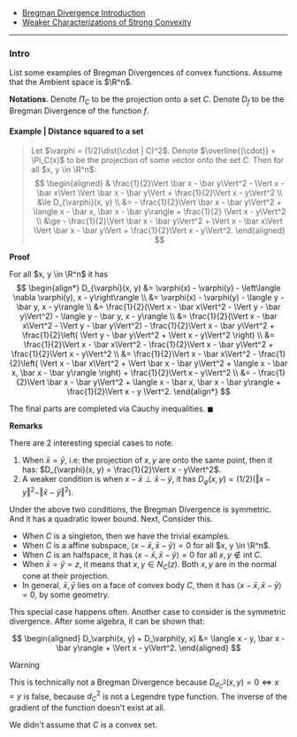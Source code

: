 - [Bregman Divergence Introduction](Bregman%20Divergence%20Introduction.md)
- [Weaker Characterizations of Strong Convexity](Properties%20of%20Functions/Weaker%20Characterizations%20of%20Strong%20Convexity.md)

---
### **Intro**

List some examples of Bregman Divergences of convex functions. 
Assume that the Ambient space is $\R^n$. 

**Notations**. 
Denote $\Pi_C$ to be the projection onto a set $C$. 
Denote $D_f$ to be the Bregman Divergence of the function $f$. 

#### **Example | Distance squared to a set**
> Let $\varphi = (1/2)\dist(\cdot | C)^2$.
> Denote $\overline{(\cdot)} = \Pi_C(x)$ to be the projection of some vector onto the set $C$. 
> Then for all $x, y \in \R^n$: 
> $$
> \begin{aligned}
>     & \frac{1}{2}\Vert \bar x - \bar y\Vert^2 - \Vert x - \bar x\Vert \Vert \bar x - \bar y\Vert + \frac{1}{2}\Vert x - y\Vert^2 
>     \\
>     &\le 
>     D_{\varphi}(x, y) 
>     \\
>     &= 
>     - \frac{1}{2}\Vert \bar x - \bar y\Vert^2
>     + \langle x - \bar x, \bar x - \bar y\rangle
>     + \frac{1}{2} \Vert x - y\Vert^2
>     \\
>     &\ge - \frac{1}{2}\Vert \bar x - \bar y\Vert^2 
>     + \Vert x - \bar x\Vert \Vert \bar x - \bar y\Vert 
>     + \frac{1}{2}\Vert x - y\Vert^2. 
> \end{aligned}
> $$

**Proof**

For all $x, y \in \R^n$ it has 
$$
\begin{align*}
    D_{\varphi}(x, y) &= 
    \varphi(x) - \varphi(y) - \left\langle \nabla \varphi(y), x - y\right\rangle
    \\
    &= \varphi(x) - \varphi(y) - \langle y - \bar y, x - y\rangle
    \\
    &= \frac{1}{2}(\Vert x - \bar x\Vert^2 - \Vert y - \bar y\Vert^2)
    - \langle y - \bar y, x - y\rangle
    \\
    &= \frac{1}{2}(\Vert x - \bar x\Vert^2 - \Vert y - \bar y\Vert^2)
    - \frac{1}{2}\Vert x - \bar y\Vert^2 
    + \frac{1}{2}\left(
        \Vert y - \bar y\Vert^2 + \Vert x - y\Vert^2
    \right)
    \\ 
    &= \frac{1}{2}\Vert x - \bar x\Vert^2
    - \frac{1}{2}\Vert x - \bar y\Vert^2 + \frac{1}{2}\Vert x - y\Vert^2
    \\
    &= 
    \frac{1}{2}\Vert x - \bar x\Vert^2
    - \frac{1}{2}\left(
        \Vert x - \bar x\Vert^2 + \Vert \bar x - \bar y\Vert^2
        + \langle x - \bar x, \bar x - \bar y\rangle
    \right)
    + \frac{1}{2}\Vert x - y\Vert^2
    \\
    &= - \frac{1}{2}\Vert \bar x - \bar y\Vert^2 + \langle x - \bar x, \bar x - \bar y\rangle 
    + \frac{1}{2}\Vert x - y \Vert^2. 
\end{align*}
$$

The final parts are completed via Cauchy inequalities. $\blacksquare$

**Remarks**


There are 2 interesting special cases to note. 
1. When $\bar x = \bar y$, i.e: the projection of $x, y$ are onto the same point, then it has: $D_{\varphi}(x, y) = \frac{1}{2}\Vert x - y\Vert^2$. 
2. A weaker condition is when $x - \bar x \perp \bar x - \bar y$, it has $D_\varphi(x, y) = (1/2)\left(\Vert x - y\Vert^2 - \Vert \bar x - \bar y\Vert^2\right)$. 

Under the above two conditions, the Bregman Divergence is symmetric. 
And it has a quadratic lower bound. 
Next, Consider this. 
- When $C$ is a singleton, then we have the trivial examples. 
- When $C$ is a affine subspace, $\langle x - \bar x, \bar x - \bar y\rangle = 0$ for all $x, y \in \R^n$. 
- When $C$ is an halfspace, it has $\langle x - \bar x, \bar x - \bar y\rangle = 0$ for all $x, y \not \in \text{int}\; C$. 
- When $\bar x = \bar y = z$, it means that $x, y \in N_C(z)$. Both $x, y$ are in the normal cone at their projection. 
- In general, $\bar x, \bar y$ lies on a face of convex body $C$, then it has $\langle x - \bar x, \bar x - \bar y\rangle = 0$, by some geometry. 

This special case happens often. 
Another case to consider is the symmetric divergence. 
After some algebra, it can be shown that: 

$$
\begin{aligned}
    D_\varphi(x, y) + D_\varphi(y, x) &= 
    \langle x - y, \bar x - \bar y\rangle 
    + \Vert x - y\Vert^2. 
\end{aligned}
$$



> [!Warning]
> This is technically not a Bregman Divergence because $D_{d_C^2}(x, y) = 0 \iff  x = y$ is false, because $d_C^2$ is not a Legendre type function. 
> The inverse of the gradient of the function doesn't exist at all. 
>
> We didn't assume that $C$ is a convex set. 


